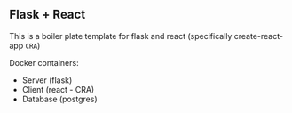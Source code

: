 ## Flask + React

This is a boiler plate template for flask and react (specifically create-react-app `CRA`)

Docker containers:

- Server (flask)
- Client (react - CRA)
- Database (postgres)
